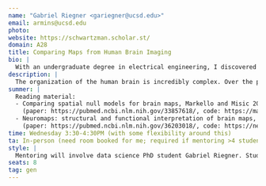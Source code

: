 ```yaml
---
name: "Gabriel Riegner <gariegner@ucsd.edu>"
email: armins@ucsd.edu
photo:
website: https://schwartzman.scholar.st/
domain: A28
title: Comparing Maps from Human Brain Imaging
bio: |
  With an undergraduate degree in electrical engineering, I discovered statistics for my PhD and have been doing data science since then (even when it wasn't called by that name). Much of my work involves signal and image analysis, but I'm interested in many theoretical and applied problems, even philosophical. Outside of academia, I like doing music, dancing, swimming, surfing, and more.
description: |
  The organization of the human brain is incredibly complex. Over the past decades in neuroscience, researchers have measured the human brain with increasing spatial and temporal resolution–using imaging, recording, tracing, and sequencing technologies. This has yielded detailed maps of the spatial structure (e.g. cortical thickness, receptor densities, gene expression) and functional properties (e.g., task activations, functional connectivity) of the brain. Comparing these brain maps is fundamental to understanding the complexities of brain organization, but presents unique challenges. Measures of spatial associations between brain maps are strongly influenced by spatial autocorrelation, leading to inflated false positives if not properly accounted for. This project explores methods in spatial statistics for testing the association between brain maps, enabling researchers to more accurately interpret map-to-map similarities and differences. We will learn how to: (1) work with neuroimaging data in Python, (2) understand and implement existing methods for comparing maps while accounting for spatial autocorrelation, (3) and apply these methods to open-access datasets.
summer: |
  Reading material:
  - Comparing spatial null models for brain maps, Markello and Misic 2021  
    (paper: https://pubmed.ncbi.nlm.nih.gov/33857618/, code: https://markello-spatialnulls.netlify.app/#)
  - Neuromaps: structural and functional interpretation of brain maps, Markello et. al. 2022  
    (paper: https://pubmed.ncbi.nlm.nih.gov/36203018/, code: https://netneurolab.github.io/neuromaps/)
time: Wednesday 3:30-4:30PM (with some flexibility around this)
ta: In-person (need room booked for me; required if mentoring >4 students in-person)
style: |
  Mentoring will involve data science PhD student Gabriel Riegner. Students are expected to take ownership over the project. This implies taking initiative in learning about the topic (from the assigned material and other sources), implementing the methods in code, being resourceful when needing help, and asking questions. Students are expected to put in their best effort, plan their time over the quarter, make substantial progress each week, report on it each week, and come up with an action plan for the next steps (as opposed to waiting for the mentor to give instructions). In other words, be independent and ask for help when needed.
seats: 8
tag: gen
---
```

